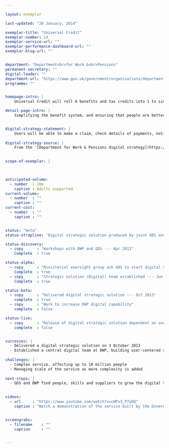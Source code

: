 ```yaml
---

layout: exemplar

last-updated: "28 January, 2014"

exemplar-title: "Universal Credit"
exemplar-number: 14
exemplar-service-url: ""
exemplar-performance-dashboard-url: ""
exemplar-blog-url: ""


department: "Department<br>for Work &<br>Pensions"
permanent-secretary: ""
digital-leader: ""
department-url: "https://www.gov.uk/government/organisations/department-for-work-pensions"
programme: ""


homepage-intro: |
    Universal Credit will roll 6 benefits and tax credits into 1 to simplify the system and ensure people are better off in work

detail-page-intro: |
    Simplifying the benefit system, and ensuring that people are better off in work


digital-strategy-statement: |
    Users will be able to make a claim, check details of payments, notify changes of circumstance and search for a job through a single account, making digital the primary channel for most working-age people to interact with the Department.
    
digital-strategy-source: |
    From the '[Department for Work & Pensions digital strategy](https://www.gov.uk/government/publications/dwp-digital-strategy)' – December 2012
    

scope-of-exemplar: |
    


anticipated-volume:
  - number  : 10m
    caption : Adults supported
current-volume:
  - number  : ""
    caption : ""
current-cost:
  - number  : ""
    caption : ""


status: "beta"
status-strapline: "Digital strategic solution produced by joint GDS and DWP team, now transitioned to DWP. GDS supporting the team as they build skills and capability needed to continue developing the service."

status-discovery:
  - copy      : "Workshops with DWP and GDS --- Apr 2013"
    Complete  : true

status-alpha:
  - copy      : "Ministerial oversight group ask GDS to start digital solution --- May 2013"
    Complete  : true
  - copy      : "Strategic solution (Digital) team established --- Jun 2013"
    Complete  : true

status-beta:
  - copy      : "Delivered digital strategic solution --- Oct 2013"
    complete  : true
  - copy      : "Work to increase DWP digital capability"
    complete  : false

status-live:
  - copy      : "Release of digital strategic solution dependent on overall Universal Credit programme plan"
    complete  : false


successes: |
  - Delivered a digital strategic solution on 3 October 2013
  - Established a central digital team at DWP, building user-centered services
  
challenges: |
  - Complex service, affecting up to 10 million people
  - Managing scale of the service as more complexity is added
  
next-steps: |
  - GDS and DWP find people, skills and suppliers to grow the digital team at DWP and operate the full service
  

videos:
  - url     : "https://www.youtube.com/watch?v=cHPv3_P7aDQ"
    caption : "Watch a demonstration of the service built by the Government Digital Service and DWP, delivered in October 2013."


screengrabs:
  - filename    : ""
    caption     : ""


---
```




